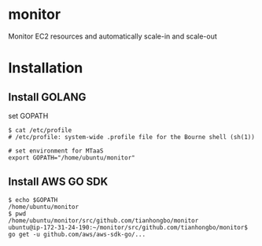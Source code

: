 # monitor
Monitor EC2 resources and automatically scale-in and scale-out

# Installation
## Install GOLANG

set GOPATH

```
$ cat /etc/profile
# /etc/profile: system-wide .profile file for the Bourne shell (sh(1))

# set environment for MTaaS
export GOPATH="/home/ubuntu/monitor"
```
## Install AWS GO SDK

```
$ echo $GOPATH
/home/ubuntu/monitor
$ pwd
/home/ubuntu/monitor/src/github.com/tianhongbo/monitor
ubuntu@ip-172-31-24-190:~/monitor/src/github.com/tianhongbo/monitor$ go get -u github.com/aws/aws-sdk-go/...
```

